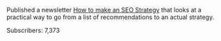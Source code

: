 ---
---

Published a newsletter [How to make an SEO Strategy](https://newsletter.seomba.com/p/how-to-make-an-seo-strategy) that looks at a practical way to go from a list of recommendations to an actual strategy.

Subscribers: 7,373
